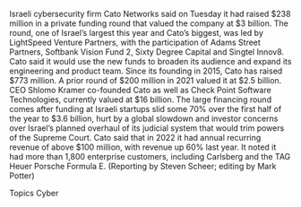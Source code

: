 Israeli cybersecurity firm Cato Networks said on Tuesday it had raised $238 million in a private funding round that valued the company at $3 billion.
The round, one of Israel’s largest this year and Cato’s biggest, was led by LightSpeed Venture Partners, with the participation of Adams Street Partners, Softbank Vision Fund 2, Sixty Degree Capital and Singtel Innov8.
Cato said it would use the new funds to broaden its audience and expand its engineering and product team.
Since its founding in 2015, Cato has raised $773 million. A prior round of $200 million in 2021 valued it at $2.5 billion. CEO Shlomo Kramer co-founded Cato as well as Check Point Software Technologies, currently valued at $16 billion.
The large financing round comes after funding at Israeli startups slid some 70% over the first half of the year to $3.6 billion, hurt by a global slowdown and investor concerns over Israel’s planned overhaul of its judicial system that would trim powers of the Supreme Court.
Cato said that in 2022 it had annual recurring revenue of above $100 million, with revenue up 60% last year. It noted it had more than 1,800 enterprise customers, including Carlsberg and the TAG Heuer Porsche Formula E.
(Reporting by Steven Scheer; editing by Mark Potter)

Topics
Cyber
